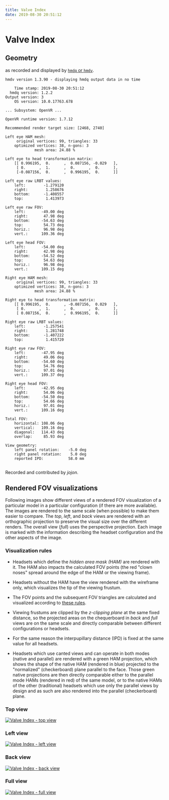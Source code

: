 ```yaml
---
title: Valve Index
date: 2019-08-30 20:51:12
---
```

# Valve Index

## Geometry

as recorded and displayed by [`hmdq` or `hmdv`](https://github.com/risa2000/hmdq).
```
hmdv version 1.3.90 - displaying hmdq output data in no time

    Time stamp: 2019-08-30 20:51:12
  hmdq version: 1.2.2
Output version: 3
    OS version: 10.0.17763.678

... Subsystem: OpenVR ...

OpenVR runtime version: 1.7.12

Recommended render target size: [2468, 2740]

Left eye HAM mesh:
     original vertices: 99, triangles: 33
    optimized vertices: 38, n-gons: 3
             mesh area: 24.88 %

Left eye to head transformation matrix:
    [[ 0.996195,  0.      ,  0.087156, -0.029   ],
     [ 0.      ,  1.      ,  0.      ,  0.      ],
     [-0.087156,  0.      ,  0.996195,  0.      ]]

Left eye raw LRBT values:
    left:        -1.279120
    right:        1.258676
    bottom:      -1.408557
    top:          1.413973

Left eye raw FOV:
    left:       -49.00 deg
    right:       47.98 deg
    bottom:     -54.63 deg
    top:         54.73 deg
    horiz.:      96.98 deg
    vert.:      109.36 deg

Left eye head FOV:
    left:       -54.00 deg
    right:       42.98 deg
    bottom:     -54.52 deg
    top:         54.63 deg
    horiz.:      96.98 deg
    vert.:      109.15 deg

Right eye HAM mesh:
     original vertices: 99, triangles: 33
    optimized vertices: 38, n-gons: 3
             mesh area: 24.88 %

Right eye to head transformation matrix:
    [[ 0.996195,  0.      , -0.087156,  0.029   ],
     [ 0.      ,  1.      ,  0.      ,  0.      ],
     [ 0.087156,  0.      ,  0.996195,  0.      ]]

Right eye raw LRBT values:
    left:        -1.257541
    right:        1.281748
    bottom:      -1.407222
    top:          1.415720

Right eye raw FOV:
    left:       -47.95 deg
    right:       49.06 deg
    bottom:     -54.60 deg
    top:         54.76 deg
    horiz.:      97.01 deg
    vert.:      109.37 deg

Right eye head FOV:
    left:       -42.95 deg
    right:       54.06 deg
    bottom:     -54.50 deg
    top:         54.66 deg
    horiz.:      97.01 deg
    vert.:      109.16 deg

Total FOV:
    horizontal: 108.06 deg
    vertical:   109.16 deg
    diagonal:   114.43 deg
    overlap:     85.93 deg

View geometry:
    left panel rotation:    -5.0 deg
    right panel rotation:    5.0 deg
    reported IPD:           58.0 mm


```
Recorded and contributed by _jojon_.

## Rendered FOV visualizations

Following images show different views of a rendered FOV visualization of a
particular model in a particular configuration (if there are more available).
The images are rendered to the same scale (when possible) to make them easier
to compare. The _top_, _left_, and _back_ views are rendered with an
orthographic projection to preserve the visual size over the different renders.
The overall view (_full_) uses the perspective projection. Each image is marked
with the information describing the headset configuration and the other aspects
of the image.

### Visualization rules

* Headsets which define the _hidden area mask (HAM)_ are rendered with it. The
  HAM also impacts the calculated FOV points (the red "clown noses" spread
  around the edge of the HAM or the viewing frame).

* Headsets without the HAM have the view rendered with the wireframe only, which
  visualizes the tip of the viewing frustum.

* The FOV points and the subsequent FOV triangles are calculated and visualized
  according to [these
  rules](https://risa2000.github.io/vrdocs/docs/hmd_fov_calculation).

* Viewing frustums are clipped by the _z-clipping plane_ at the same fixed
  distance, so the projected areas on the chequerboard in _back_ and _full_
  views are on the same scale and directly comparable between different
  configurations or headsets.

* For the same reason the interpupillary distance (IPD) is fixed at the same
  value for all headsets.

* Headsets which use canted views and can operate in both modes (native and
  parallel) are rendered with a green HAM projection, which shows the shape of
  the native HAM (rendered in blue) projected to the "normalized"
  (checkerboard) plane parallel to the face. Those green native projections are
  then directly comparable either to the parallel mode HAMs (rendered in red)
  of the same model, or to the native HAMs of the other (traditional) headsets
  which use only the parallel views by design and as such are also rendered
  into the parallel (checkerboard) plane.

### Top view
[![Valve Index - top view](../images/Index_Native_top.dmx.png)](../images/Index_Native_top.dmx.png)

### Left view
[![Valve Index - left view](../images/Index_Native_left.dmx.png)](../images/Index_Native_left.dmx.png)

### Back view
[![Valve Index - back view](../images/Index_Native_back.dmx.png)](../images/Index_Native_back.dmx.png)

### Full view
[![Valve Index - full view](../images/Index_Native_over.dmx.png)](../images/Index_Native_over.dmx.png)

